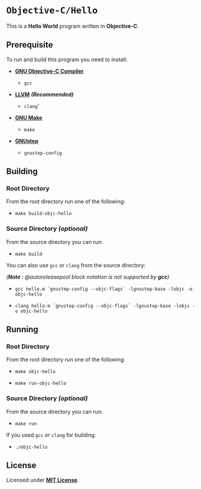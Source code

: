 # `Objective-C/Hello`

This is a **Hello World** program written in **Objective-C**.

## Prerequisite

To run and build this program you need to install:

* [**GNU Objective-C Compiler**](https://gcc.gnu.org)
  * `gcc`

* [**LLVM**](https://releases.llvm.org/) _**(Recommended)**_
  * `clang`'

* [**GNU Make**](https://www.gnu.org/software/make/)
  * `make`

* [**GNUstep**](https://gnustep.github.io/)
  * `gnustep-config`

## Building

### Root Directory

From the root directory run one of the following:

* ```
  make build-objc-hello
  ```

### Source Directory _(optional)_

From the source directory you can run:

* ```
  make build
  ```

You can also use `gcc` or `clang` from the source directory:

_(**Note :** @autoreleasepool block notation is not supported by **gcc**)_

* ```
  gcc hello.m `gnustep-config --objc-flags` -lgnustep-base -lobjc -o objc-hello
  ```
* ```
  clang hello.m `gnustep-config --objc-flags` -lgnustep-base -lobjc -o objc-hello
  ```

## Running

### Root Directory

From the root directory run one of the following:

* ```
  make objc-hello
  ```
* ```
  make run-objc-hello
  ```

### Source Directory _(optional)_

From the source directory you can run:

* ```
  make run
  ```

If you used `gcc` or `clang` for building:

* ```
  ./objc-hello
  ```

## License

Licensed under [**MIT License**](https://github.com/altersabeh/codes/blob/main/LICENSE).
